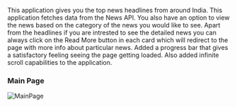This application gives you the top news headlines from around India. This application fetches data from the News API.
You also have an option to view the news based on the category of the news you would like to see.
Apart from the headlines if you are intrested to see the detailed news you can always click on the Read More button in each card which will redirect to the page with more info about particular news.
Added a progress bar that gives a satisfactory feeling seeing the page getting loaded.
Also added infinite scroll capabilities to the application.

### Main Page

![MainPage](https://github.com/VB011201/class_based_newsapp/blob/master/public/MainPage.png)


